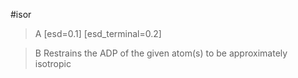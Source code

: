 #isor

>A [esd=0.1] [esd_terminal=0.2]

>B Restrains the ADP of the given atom(s) to be approximately isotropic
